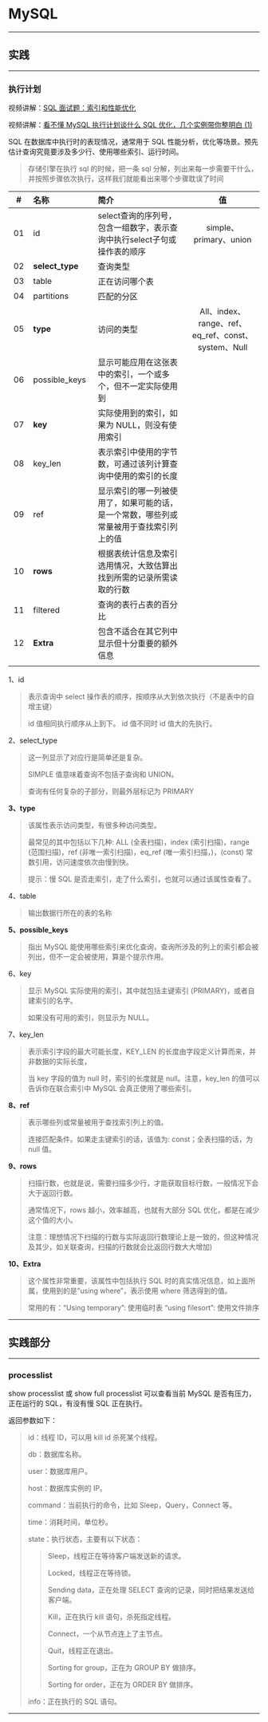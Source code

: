 # MySQL

---

## 实践

---

### 执行计划

视频讲解：[SQL 面试题：索引和性能优化](https://www.bilibili.com/video/BV14L4y1M7c6)

视频讲解：[看不懂 MySQL 执行计划谈什么 SQL 优化，几个实例带你整明白 (1)](https://www.bilibili.com/video/BV1zL4y1p7dM)

SQL 在数据库中执行时的表现情况，通常用于 SQL 性能分析，优化等场景。预先估计查询究竟要涉及多少行、使用哪些索引、运行时间。

> 存储引擎在执行 sql 的时候，把一条 sql 分解，列出来每一步需要干什么，并按照步骤依次执行，这样我们就能看出来哪个步骤耽误了时间

| # | 名称 | 简介 | 值 |
|:---:|:---|:---|:---:|
| 01 | id | select查询的序列号，包含一组数字，表示查询中执行select子句或操作表的顺序 | simple、primary、union  |
| 02 | **select_type** | 查询类型 |  |
| 03 | table | 正在访问哪个表 |  |
| 04 | partitions | 匹配的分区 |  |
| 05 | **type** | 访问的类型 | All、index、range、ref、eq_ref、const、system、Null  |
| 06 | possible_keys | 显示可能应用在这张表中的索引，一个或多个，但不一定实际使用到 |  |
| 07 | **key** | 实际使用到的索引，如果为 NULL，则没有使用索引 |  |
| 08 | key_len | 表示索引中使用的字节数，可通过该列计算查询中使用的索引的长度 |  |
| 09 | ref | 显示索引的哪一列被使用了，如果可能的话，是一个常数，哪些列或常量被用于查找索引列上的值 |  |
| 10 | **rows** | 根据表统计信息及索引选用情况，大致估算出找到所需的记录所需读取的行数 |  |
| 11 | filtered | 查询的表行占表的百分比 |  |
| 12 | **Extra** | 包含不适合在其它列中显示但十分重要的额外信息 |  |
|<img width=50px/>|<img width=150px/>|<img width=300px/>|<img width=200px/>|

1、id

> 表示查询中 select 操作表的顺序，按顺序从大到依次执行（不是表中的自增主键）
>
> id 值相同执行顺序从上到下。 id 值不同时 id 值大的先执行。

2、select_type

> 这一列显示了对应行是简单还是复杂。
>
> SIMPLE 值意味着查询不包括子查询和 UNION。
>
> 查询有任何复杂的子部分，则最外层标记为 PRIMARY

**3、type**

> 该属性表示访问类型，有很多种访问类型。
>
> 最常见的其中包括以下几种: ALL (全表扫描)，index (索引扫描)，range (范围扫描)，ref (非唯一索引扫描)，eq_ref (唯一索引扫描，)，(const) 常数引用，访问速度依次由慢到快。
>
> 提示：慢 SQL 是否走索引，走了什么索引，也就可以通过该属性查看了。

4、table

> 输出数据行所在的表的名称

**5、possible_keys**

> 指出 MySQL 能使用哪些索引来优化查询，查询所涉及的列上的索引都会被列出，但不一定会被使用，算是个提示作用。

6、key

> 显示 MySQL 实际使用的索引，其中就包括主键索引 (PRIMARY)，或者自建索引的名字。
>
> 如果没有可用的索引，则显示为 NULL。

7、key_len

> 表示索引字段的最大可能长度，KEY_LEN 的长度由字段定义计算而来，并非数据的实际长度，
>
> 当 key 字段的值为 null 时，索引的长度就是 null。注意，key_len 的值可以告诉你在联合索引中 MySQL 会真正使用了哪些索引。

**8、ref**

> 表示哪些列或常量被用于查找索引列上的值。
>
> 连接匹配条件。如果走主键索引的话，该值为: const；全表扫描的话，为 null 值。

**9、rows**

> 扫描行数，也就是说，需要扫描多少行，才能获取目标行数，一般情况下会大于返回行数。
>
> 通常情况下，rows 越小，效率越高，也就有大部分 SQL 优化，都是在减少这个值的大小。
>
> 注意：理想情况下扫描的行数与实际返回行数理论上是一致的，但这种情况及其少，如关联查询，扫描的行数就会比返回行数大大增加)

**10、Extra**

> 这个属性非常重要，该属性中包括执行 SQL 时的真实情况信息，如上面所属，使用到的是”using where”，表示使用 where 筛选得到的值。
>
> 常用的有：“Using temporary”: 使用临时表 “using filesort”: 使用文件排序

---

## 实践部分

---

### processlist

show processlist 或 show full processlist 可以查看当前 MySQL 是否有压力，正在运行的 SQL，有没有慢 SQL 正在执行。

返回参数如下：

> id：线程 ID，可以用 kill id 杀死某个线程。
>
> db：数据库名称。
>
> user：数据库用户。
>
> host：数据库实例的 IP。
>
> command：当前执行的命令，比如 Sleep，Query，Connect 等。
>
> time：消耗时间，单位秒。
>
> state：执行状态，主要有以下状态：
>
> > Sleep，线程正在等待客户端发送新的请求。
> >
> > Locked，线程正在等待锁。
> >
> > Sending data，正在处理 SELECT 查询的记录，同时把结果发送给客户端。
> >
> > Kill，正在执行 kill 语句，杀死指定线程。
> >
> > Connect，一个从节点连上了主节点。
> >
> > Quit，线程正在退出。
> >
> > Sorting for group，正在为 GROUP BY 做排序。
> >
> > Sorting for order，正在为 ORDER BY 做排序。
>
> info：正在执行的 SQL 语句。




---


